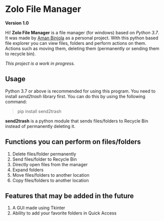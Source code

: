 # Zolo File Manager 
**Version 1.0**

Hi! **Zolo File Manager** is a file manager (for windows) based on *Python 3.7*. It was made by [Aman Binjola](www.github.com/binjolaaman10) as a personal project. With this python based file explorer you can view files, folders and perform actions on them. Actions such as moving them, deleting them (permanently or sending them to recycle bin).

*This project is a work in progress.*

## Usage
Python 3.7 or above is recommended for using this program.
You need to install *send2trash* library first. You can do this by using the following command:

> pip install send2trash

**send2trash** is a python module that sends files/folders to Recycle Bin instead of permanently deleting it.

## Functions you can perform on files/folders

 1. Delete files/folder permanently
 2. Send files/folder to Recycle Bin
 3. Directly open files from the manager
 4. Expand folders
 5. Move files/folders to another location
 6. Copy files/folders to another location
 
 ## Features that may be added in the future
 
 1. A GUI made using Tkinter
 2. Ability to add your favorite folders in Quick Access 
